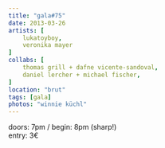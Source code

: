 ```yaml
---
title: "gala#75"
date: 2013-03-26
artists: [
    lukatoyboy,
    veronika mayer
]
collabs: [
    thomas grill + dafne vicente-sandoval,
    daniel lercher + michael fischer,
]
location: "brut"
tags: [gala]
photos: "winnie küchl"
---
```

doors: 7pm / begin: 8pm (sharp!)  
entry: 3€
